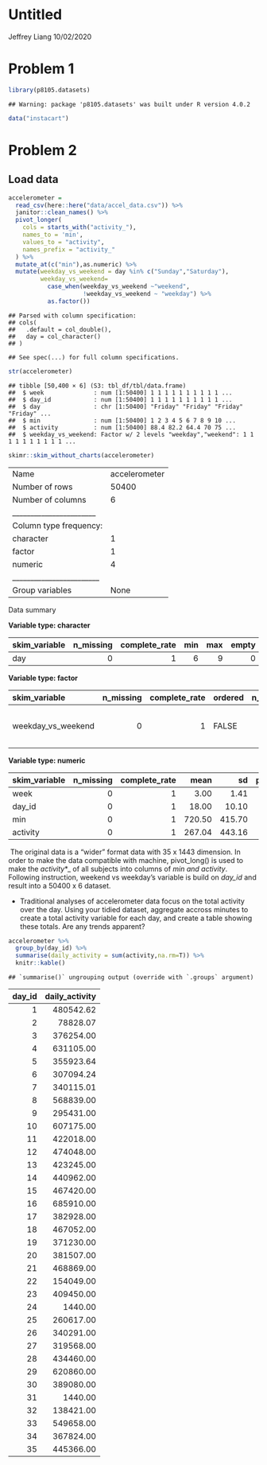 Untitled
================
Jeffrey Liang
10/02/2020

# Problem 1

``` r
library(p8105.datasets)
```

    ## Warning: package 'p8105.datasets' was built under R version 4.0.2

``` r
data("instacart")
```

# Problem 2

## Load data

``` r
accelerometer =
  read_csv(here::here("data/accel_data.csv")) %>% 
  janitor::clean_names() %>% 
  pivot_longer(
    cols = starts_with("activity_"),
    names_to = 'min',
    values_to = "activity",
    names_prefix = "activity_"
  ) %>% 
  mutate_at(c("min"),as.numeric) %>% 
  mutate(weekday_vs_weekend = day %in% c("Sunday","Saturday"),
         weekday_vs_weekend=
           case_when(weekday_vs_weekend ~"weekend",
                     !weekday_vs_weekend ~ "weekday") %>% 
           as.factor())
```

    ## Parsed with column specification:
    ## cols(
    ##   .default = col_double(),
    ##   day = col_character()
    ## )

    ## See spec(...) for full column specifications.

``` r
str(accelerometer)
```

    ## tibble [50,400 × 6] (S3: tbl_df/tbl/data.frame)
    ##  $ week              : num [1:50400] 1 1 1 1 1 1 1 1 1 1 ...
    ##  $ day_id            : num [1:50400] 1 1 1 1 1 1 1 1 1 1 ...
    ##  $ day               : chr [1:50400] "Friday" "Friday" "Friday" "Friday" ...
    ##  $ min               : num [1:50400] 1 2 3 4 5 6 7 8 9 10 ...
    ##  $ activity          : num [1:50400] 88.4 82.2 64.4 70 75 ...
    ##  $ weekday_vs_weekend: Factor w/ 2 levels "weekday","weekend": 1 1 1 1 1 1 1 1 1 1 ...

``` r
skimr::skim_without_charts(accelerometer)
```

|                                                  |               |
| :----------------------------------------------- | :------------ |
| Name                                             | accelerometer |
| Number of rows                                   | 50400         |
| Number of columns                                | 6             |
| \_\_\_\_\_\_\_\_\_\_\_\_\_\_\_\_\_\_\_\_\_\_\_   |               |
| Column type frequency:                           |               |
| character                                        | 1             |
| factor                                           | 1             |
| numeric                                          | 4             |
| \_\_\_\_\_\_\_\_\_\_\_\_\_\_\_\_\_\_\_\_\_\_\_\_ |               |
| Group variables                                  | None          |

Data summary

**Variable type: character**

| skim\_variable | n\_missing | complete\_rate | min | max | empty | n\_unique | whitespace |
| :------------- | ---------: | -------------: | --: | --: | ----: | --------: | ---------: |
| day            |          0 |              1 |   6 |   9 |     0 |         7 |          0 |

**Variable type: factor**

| skim\_variable       | n\_missing | complete\_rate | ordered | n\_unique | top\_counts            |
| :------------------- | ---------: | -------------: | :------ | --------: | :--------------------- |
| weekday\_vs\_weekend |          0 |              1 | FALSE   |         2 | wee: 36000, wee: 14400 |

**Variable type: numeric**

| skim\_variable | n\_missing | complete\_rate |   mean |     sd | p0 |    p25 |   p50 |     p75 | p100 |
| :------------- | ---------: | -------------: | -----: | -----: | -: | -----: | ----: | ------: | ---: |
| week           |          0 |              1 |   3.00 |   1.41 |  1 |   2.00 |   3.0 |    4.00 |    5 |
| day\_id        |          0 |              1 |  18.00 |  10.10 |  1 |   9.00 |  18.0 |   27.00 |   35 |
| min            |          0 |              1 | 720.50 | 415.70 |  1 | 360.75 | 720.5 | 1080.25 | 1440 |
| activity       |          0 |              1 | 267.04 | 443.16 |  1 |   1.00 |  74.0 |  364.00 | 8982 |

 The original data is a “wider” format data with 35 x 1443 dimension. In
order to make the data compatible with machine, pivot\_long() is used to
make the *activity*\*\_ of all subjects into columns of *min and
activity*. Following instruction, weekend vs weekday’s variable is build
on *day\_id* and result into a 50400 x 6 dataset.

  - Traditional analyses of accelerometer data focus on the total
    activity over the day. Using your tidied dataset, aggregate accross
    minutes to create a total activity variable for each day, and create
    a table showing these totals. Are any trends apparent?

<!-- end list -->

``` r
accelerometer %>% 
  group_by(day_id) %>% 
  summarise(daily_activity = sum(activity,na.rm=T)) %>% 
  knitr::kable()
```

    ## `summarise()` ungrouping output (override with `.groups` argument)

| day\_id | daily\_activity |
| ------: | --------------: |
|       1 |       480542.62 |
|       2 |        78828.07 |
|       3 |       376254.00 |
|       4 |       631105.00 |
|       5 |       355923.64 |
|       6 |       307094.24 |
|       7 |       340115.01 |
|       8 |       568839.00 |
|       9 |       295431.00 |
|      10 |       607175.00 |
|      11 |       422018.00 |
|      12 |       474048.00 |
|      13 |       423245.00 |
|      14 |       440962.00 |
|      15 |       467420.00 |
|      16 |       685910.00 |
|      17 |       382928.00 |
|      18 |       467052.00 |
|      19 |       371230.00 |
|      20 |       381507.00 |
|      21 |       468869.00 |
|      22 |       154049.00 |
|      23 |       409450.00 |
|      24 |         1440.00 |
|      25 |       260617.00 |
|      26 |       340291.00 |
|      27 |       319568.00 |
|      28 |       434460.00 |
|      29 |       620860.00 |
|      30 |       389080.00 |
|      31 |         1440.00 |
|      32 |       138421.00 |
|      33 |       549658.00 |
|      34 |       367824.00 |
|      35 |       445366.00 |
